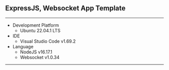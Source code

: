 ## ExpressJS, Websocket App Template

---

- Development Platform
  - Ubuntu 22.04.1 LTS
- IDE
  - Visual Studio Code v1.69.2
- Language
  - NodeJS v16.17.1
  - Websocket v1.0.34

---
